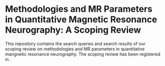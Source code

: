# Methodologies and MR Parameters in Quantitative Magnetic Resonance Neurography: A Scoping Review

This repository contains the search queries and search results of our scoping review on methodologies and MR parameters in quantitative mangnetic resonance neurography. The scoping review has been registered in <TBD>.
